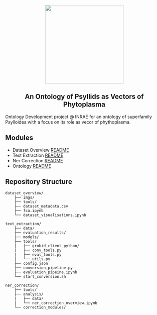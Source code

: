 
<p align="center">
  <img src="https://github.com/e-lubrini/psylve/blob/main/img/logos/logo_g.png" width="250" />
</p>

<h2 align="center">An Ontology of Psyllids as Vectors of Phytoplasma</h2>

Ontology Development project @ INRAE for an ontology of superfamily Psylloidea with a focus on its role as vecor of phythoplasma.

## Modules
- Dataset Overview [README](https://github.com/e-lubrini/PsylVe/blob/main/dataset_overview/README.md)
- Text Extraction [README](https://github.com/e-lubrini/PsylVe/blob/main/text_extraction/README.md)
- Ner Correction [README](https://github.com/e-lubrini/PsylVe/blob/main/ner_correction/README.md)
- Ontology [README](https://github.com/e-lubrini/psylve/tree/main/onto/README.md)

## Repository Structure

    dataset_overview/
        ├── imgs/
        ├── tools/
        ├── dataset_metadata.csv
        ├── fca.ipynb
        └── dataset_visualisations.ipynb
        
    text_extraction/
        ├── data/
        ├── evaluation_results/
        ├── models/
        ├── tools/
        |   ├── grobid_client_python/
        |   ├── conv_tools.py
        |   ├── eval_tools.py
        |   └── utils.py
        ├── config.json
        ├── conversion_pipeline.py
        ├── evaluation_pipeine.ipynb
        └── start_conversion.sh
        
    ner_correction/
        ├── tools/
        ├── analysis/
        |   ├── data/
        |   └── ner_correction_overview.ipynb
        └── correction_modules/
